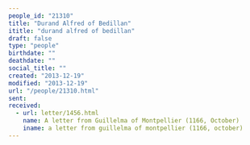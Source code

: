 ```yaml
---
people_id: "21310"
title: "Durand Alfred of Bedillan"
ititle: "durand alfred of bedillan"
draft: false
type: "people"
birthdate: ""
deathdate: ""
social_title: ""
created: "2013-12-19"
modified: "2013-12-19"
url: "/people/21310.html"
sent:
received:
  - url: letter/1456.html
    name: A letter from Guillelma of Montpellier (1166, October)
    iname: a letter from guillelma of montpellier (1166, october)
---
```


